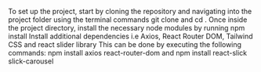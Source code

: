  To set up the project, start by cloning the repository and navigating into the project folder using the terminal commands git clone <repository-url> and cd <repository-folder>. 
 Once inside the project directory, install the necessary node modules by running npm install
 Install additional dependencies i.e Axios, React Router DOM, Tailwind CSS and react slider library
 This can be done by executing the following commands: npm install axios react-router-dom and npm install react-slick slick-carousel
